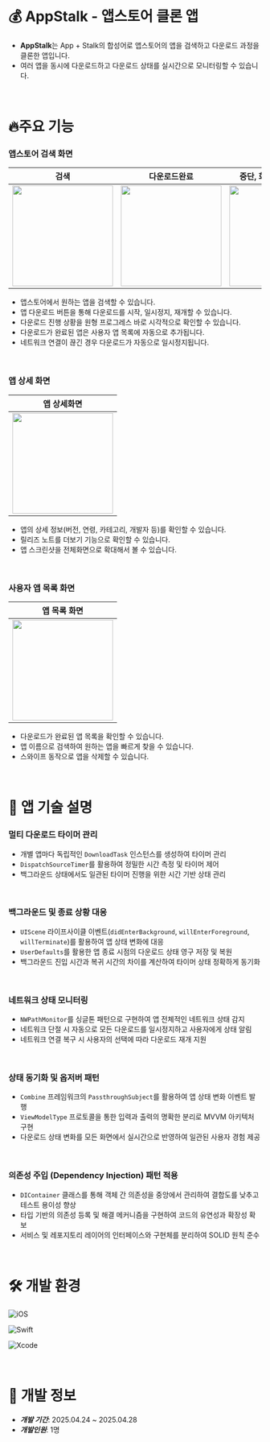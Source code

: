 # 💰 AppStalk - 앱스토어 클론 앱

- **AppStalk**는 App + Stalk의 합성어로 앱스토어의 앱을 검색하고 다운로드 과정을 클론한 앱입니다.
- 여러 앱을 동시에 다운로드하고 다운로드 상태를 실시간으로 모니터링할 수 있습니다.

<br>

# 🔥주요 기능

### 앱스토어 검색 화면
|   검색   |   다운로드완료   |  중단, 화면전환 상태관리   |
|  :-------------: |  :-------------: |  :-------------: |
| <img width=200 src="https://github.com/user-attachments/assets/292eb845-e3ca-46c8-9831-097495578e65"> |  <img width=200 src="https://github.com/user-attachments/assets/ab04e940-c0fa-45b1-beca-b10573842a1e"> |  <img width=200 src="https://github.com/user-attachments/assets/15320a85-55c0-43f3-844e-8363e5d0afee"> |

- 앱스토어에서 원하는 앱을 검색할 수 있습니다.
- 앱 다운로드 버튼을 통해 다운로드를 시작, 일시정지, 재개할 수 있습니다.
- 다운로드 진행 상황을 원형 프로그레스 바로 시각적으로 확인할 수 있습니다.
- 다운로드가 완료된 앱은 사용자 앱 목록에 자동으로 추가됩니다.
- 네트워크 연결이 끊긴 경우 다운로드가 자동으로 일시정지됩니다.

<br>

### 앱 상세 화면
|   앱 상세화면   | 
|  :-------------: |
| <img width=200 src="https://github.com/user-attachments/assets/0b623793-c932-4d4a-a706-ac9a69f2be27"> | 
- 앱의 상세 정보(버전, 연령, 카테고리, 개발자 등)를 확인할 수 있습니다.
- 릴리즈 노트를 더보기 기능으로 확인할 수 있습니다.
- 앱 스크린샷을 전체화면으로 확대해서 볼 수 있습니다.

<br>


### 사용자 앱 목록 화면
|   앱 목록 화면   | 
|  :-------------: |
| <img width=200 src="https://github.com/user-attachments/assets/f9bd1f3c-418d-4ed8-89a8-7dd89d0bec18"> | 
- 다운로드가 완료된 앱 목록을 확인할 수 있습니다.
- 앱 이름으로 검색하여 원하는 앱을 빠르게 찾을 수 있습니다.
- 스와이프 동작으로 앱을 삭제할 수 있습니다.

<br>

# 🎯 앱 기술 설명

### 멀티 다운로드 타이머 관리

- 개별 앱마다 독립적인 `DownloadTask` 인스턴스를 생성하여 타이머 관리
- `DispatchSourceTimer`를 활용하여 정밀한 시간 측정 및 타이머 제어
- 백그라운드 상태에서도 일관된 타이머 진행을 위한 시간 기반 상태 관리

<br>

### 백그라운드 및 종료 상황 대응

- `UIScene` 라이프사이클 이벤트(`didEnterBackground`, `willEnterForeground`, `willTerminate`)를 활용하여 앱 상태 변화에 대응
- `UserDefaults`를 활용한 앱 종료 시점의 다운로드 상태 영구 저장 및 복원
- 백그라운드 진입 시간과 복귀 시간의 차이를 계산하여 타이머 상태 정확하게 동기화

<br>

### 네트워크 상태 모니터링

- `NWPathMonitor`를 싱글톤 패턴으로 구현하여 앱 전체적인 네트워크 상태 감지
- 네트워크 단절 시 자동으로 모든 다운로드를 일시정지하고 사용자에게 상태 알림
- 네트워크 연결 복구 시 사용자의 선택에 따라 다운로드 재개 지원

<br>

### 상태 동기화 및 옵저버 패턴

- `Combine` 프레임워크의 `PassthroughSubject`를 활용하여 앱 상태 변화 이벤트 발행
- `ViewModelType` 프로토콜을 통한 입력과 출력의 명확한 분리로 MVVM 아키텍처 구현
- 다운로드 상태 변화를 모든 화면에서 실시간으로 반영하여 일관된 사용자 경험 제공
<br>

### 의존성 주입 (Dependency Injection) 패턴 적용

- `DIContainer` 클래스를 통해 객체 간 의존성을 중앙에서 관리하여 결합도를 낮추고 테스트 용이성 향상
- 타입 기반의 의존성 등록 및 해결 메커니즘을 구현하여 코드의 유연성과 확장성 확보
- 서비스 및 레포지토리 레이어의 인터페이스와 구현체를 분리하여 SOLID 원칙 준수

<br>

# 🛠️ 개발 환경

![iOS](https://img.shields.io/badge/iOS-17%2B-000000?style=for-the-badge&logo=apple&logoColor=white)

![Swift](https://img.shields.io/badge/Swift-5.9-FA7343?style=for-the-badge&logo=swift&logoColor=white)

![Xcode](https://img.shields.io/badge/Xcode-16.3-1575F9?style=for-the-badge&logo=Xcode&logoColor=white)

<br>

# 📅 개발 정보

- ***개발 기간***: 2025.04.24 ~ 2025.04.28
- ***개발인원***: 1명
